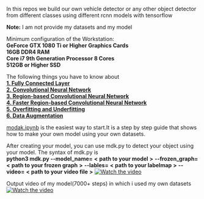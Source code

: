 In this repos we build our own vehicle detector or any other object detector from different classes using different rcnn models with tensorflow

**Note:** I am not provide my datasets and my model


Minimum configuration of the Workstation:<br />
    **GeForce GTX 1080 Ti or Higher Graphics Cards <br />
    16GB DDR4 RAM <br />
    Core i7 9th Generation Processor 8 Cores <br />
    512GB or Higher SSD** <br />

The following things you have to know about <br />
**[1. Fully Connected Layer](https://iq.opengenus.org/fully-connected-layer/)**<br />
**[2. Convolutional Neural Network](https://towardsdatascience.com/simple-introduction-to-convolutional-neural-networks-cdf8d3077bac)**<br />
**[3. Region-based Convolutional Neural Network](https://medium.com/coinmonks/review-r-cnn-object-detection-b476aba290d1)**<br />
**[4. Faster Region-based Convolutional Neural Network](https://medium.com/@smallfishbigsea/faster-r-cnn-explained-864d4fb7e3f8)**<br />
**[5. Overfitting and Underfitting](https://machinelearningmastery.com/overfitting-and-underfitting-with-machine-learning-algorithms/)**<br />
**[6. Data Augmentation](https://towardsdatascience.com/data-augmentation-experimentation-3e274504f04b)**<br />



[modak.ipynb](modak.ipynb) is the easiest way to start.It is a step by step guide that shows how to make your own model using your own datasets.


After creating your model, you can use mdk.py to detect your object using your model. The syntax of mdk.py is <br />
**python3 mdk.py --model_name=** **<** **path to your model**  **>** **--frozen_graph=** **<** **path to your frozen graph** **>** **--lables=** **<** **path to your labelmap** **>** **--video=** **<** **path to your video file** **>**
[![Watch the video](https://asciinema.org/a/283927.png)](https://asciinema.org/a/283927)


Output video of my model(7000+ steps) in which i used my own datasets
[![Watch the video](http://img.youtube.com/vi/ljXKc8A_sf4/0.jpg)]( https://youtu.be/ljXKc8A_sf4 )


